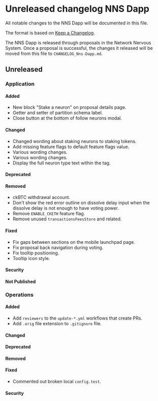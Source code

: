 
# Unreleased changelog NNS Dapp

All notable changes to the NNS Dapp will be documented in this file.

The format is based on [Keep a Changelog](https://keepachangelog.com/en/1.0.0/).

The NNS Dapp is released through proposals in the Network Nervous System. Once a
proposal is successful, the changes it released will be moved from this file to
`CHANGELOG_Nns-Dapp.md`.

## Unreleased

### Application

#### Added

* New block "Stake a neuron" on proposal details page.
* Getter and setter of partition schema label.
* Close button at the bottom of follow neurons modal.

#### Changed

* Changed wording about staking neurons to staking tokens.
* Add missing feature flags to default feature flags value.
* Various wording changes.
* Various wording changes.
* Display the full neuron type text within the tag.

#### Deprecated

#### Removed

* ckBTC withdrawal account.
* Don't show the red error outline on dissolve delay input when the dissolve delay is not enough to have voting power.
* Remove `ENABLE_CKETH` feature flag.
* Remove unused `transactionsFeesStore` and related.

#### Fixed

* Fix gaps between sections on the mobile launchpad page.
* Fix proposal back navigation during voting.
* Fix tooltip positioning.
* Tooltip icon style.

#### Security

#### Not Published

### Operations

#### Added

* Add `reviewers` to the `update-*.yml` workflows that create PRs.
* Add `.orig` file extension to `.gitignore` file.

#### Changed

#### Deprecated

#### Removed

#### Fixed

* Commented out broken local `config.test`.

#### Security
